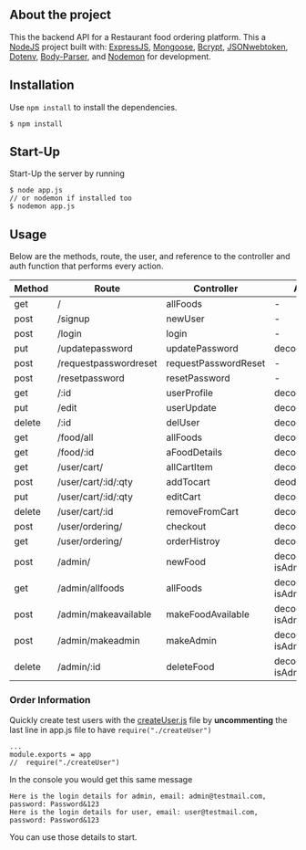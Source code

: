 ## About the project
This the backend API for a Restaurant food ordering platform. This a [NodeJS]() project built with: [ExpressJS](), [Mongoose](), [Bcrypt](), [JSONwebtoken](), [Dotenv](), [Body-Parser](), and [Nodemon]() for development.

## Installation
Use `npm install` to install the dependencies.
```
$ npm install
```

## Start-Up
Start-Up the server by running
```
$ node app.js
// or nodemon if installed too
$ nodemon app.js
```

## Usage
Below are the methods, route, the user, and reference to the controller and auth function that performs every action.

Method | Route | Controller | Auth
-----------|-----------|-----------|-----------
get | / | allFoods | -
post | /signup | newUser | -
post | /login | login | -
put | /updatepassword | updatePassword | decodeToken
post | /requestpasswordreset | requestPasswordReset | -
post | /resetpassword | resetPassword | -
get | /:id | userProfile | decodetoken
put | /edit | userUpdate | decodeToken
delete | /:id | delUser | decodeToken
get | /food/all | allFoods | decodeToken
get | /food/:id | aFoodDetails | decodeToken
get | /user/cart/ | allCartItem | decodeToken
post | /user/cart/:id/:qty | addTocart | deodeToken
put | /user/cart/:id/:qty | editCart | decodeToken
delete | /user/cart/:id | removeFromCart | decodeToken
post | /user/ordering/ | checkout | decodeToken
get | /user/ordering/ | orderHistroy | decodeToken
post | /admin/ | newFood | decodeToken, isAdmin
get | /admin/allfoods | allFoods | decodeToken, isAdmin
post | /admin/makeavailable | makeFoodAvailable | decodeToken, isAdmin
post | /admin/makeadmin | makeAdmin | decodetoken, isAdmin
delete | /admin/:id | deleteFood | decodetoken, isAdmin

### Order Information
Quickly create test users with the [createUser.js]() file by **uncommenting** the last line in app.js file to have `require("./createUser")`

```
...
module.exports = app
//  require("./createUser")      
```
In the console you would get this same message
```
Here is the login details for admin, email: admin@testmail.com, password: Password&123
Here is the login details for user, email: user@testmail.com, password: Password&123
```
You can use those details to start.
